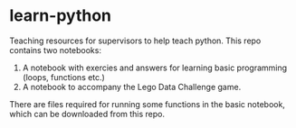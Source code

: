 # learn-python
Teaching resources for supervisors to help teach python.
This repo contains two notebooks:
1. A notebook with exercies and answers for learning basic programming (loops, functions etc.)
2. A notebook to accompany the Lego Data Challenge game.

There are files required for running some functions in the basic notebook, which can be downloaded from this repo.
